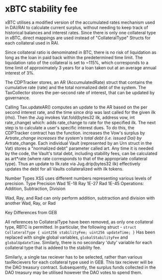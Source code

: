 # xBTC stability fee

xBTC utilises a modified version of the accumulated rates mechanism used in DAI/RAI to calculate current surplus, without needing to keep track of historical balances and interest rates. Since there is only one collateral type in xBTC, direct mappings are used instead of "CollateralType" Structs for each collateral used in RAI.

Since collateral ratio is denominated in BTC, there is no risk of liquidation as long as the loan in paid back within the predetermined time limit. The liquidation ratio of the collateral is set to ~115%, which corresponds to a time limit of approximately 3 years for a loan taken out at an average annual interest of 3%.

The CDPTracker stores, an AR (AccumulatedRate) struct that contains the cumulative rate (rate) and the total normalized debt of the system. The TaxCollector stores the per-second rate of interest, that can be updated by governance.

Calling Tax.updateAR() computes an update to the AR based on the per second interest rate, and the time since drip was last called for the given ilk (rho).
Then the Jug invokes Vat.fold(bytes32 ilk, address vow, int rate_change) which:
adds rate_change to rate for the specified ilk.
The next step is to calculate a user's specific interest dues. To do this, the CDPTracker contract has the function.
increases the Vow's surplus by Art*rate_change
increases the system's total debt (i.e. issued Dai) by Art*rate_change.
Each individual Vault (represented by an Urn struct in the Vat) stores a "normalized debt" parameter called art. Any time it is needed by the code, the Vault's total debt, including stability fees, can be calculated as art*rate (where rate corresponds to that of the appropriate collateral type). Thus an update to Ilk.rate via Jug.drip(bytes32 ilk) effectively updates the debt for all Vaults collateralized with ilk tokens.




Number Types
XSS uses different numbers representing various levels of precision.
Type
Precision
Wad
1E-18
Ray
1E-27
Rad
1E-45
Operations: Addition, Subtraction, Division

Wad, Ray, and Rad can only perform addition, subtraction and division with another Wad, Ray, or Rad


Key Differences from GEB

All references to CollateralType have been removed, as only one collateral type, RBTC is permitted. In particular, the following struct -
`struct CollateralType {
    uint256 stabilityFee;
    uint256 updateTime;
}`
Has been replaced with single global variables, `globalStabilityFee` and `globalUpdateTime`.
Similarly, there is no secondary 'duty' variable for each collateral type that is addeed to the stability fee.


Similarly, a single tax reciever has to be selected, rather than various taxRecievers for each collateral type used in GEB. This tax reciever will be the DAO treasury contract. Subsequently, the surplus funds collected in the DAO treasury may be utilised however the DAO votes to spend them.
